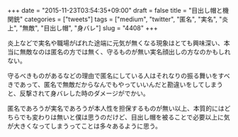 +++
date = "2015-11-23T03:54:35+09:00"
draft = false
title = "目出し帽と機関銃"
categories = ["tweets"]
tags = ["medium", "twitter", "匿名", "実名", "炎上", "無敵", "目出し帽", "身バレ"]
slug = "4408"
+++

炎上などで実名や職場がばれた途端に元気が無くなる現象はとても興味深い、本当に無敵なのは匿名の方では無く、守るものが無い実名顔出しの方なのかもしれない。

守るべきものがあるなどの理由で匿名にしている人はそれなりの振る舞いをすべきであって、匿名で無敵だからなんでもやっていいんだと勘違いをしてしまうと、反撃されて身バレした時のダメージがでかい。

匿名であろうが実名であろうが本人性を担保するものが無い以上、本質的にはどちらでも変わりは無いと僕は思うのだけど、目出し帽を被ることで必要以上に気が大きくなってしまうってことは多々あるように思う。
